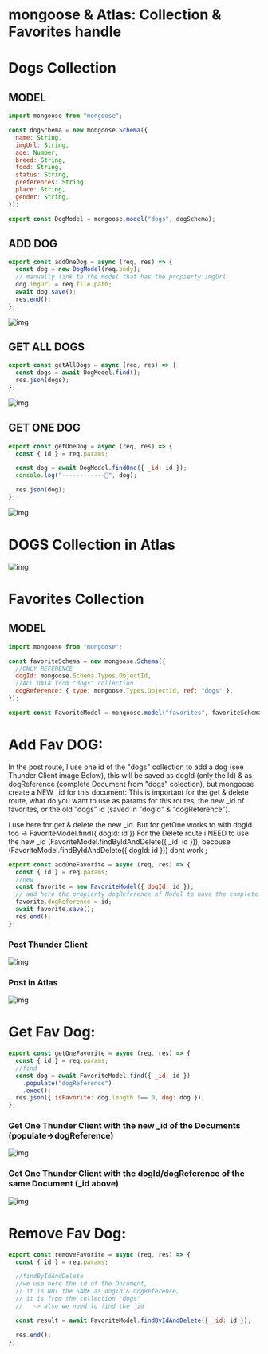 # mongoose & Atlas: Collection & Favorites handle

# Dogs Collection

## MODEL

```javascript
import mongoose from "mongoose";

const dogSchema = new mongoose.Schema({
  name: String,
  imgUrl: String,
  age: Number,
  breed: String,
  food: String,
  status: String,
  preferences: String,
  place: String,
  gender: String,
});

export const DogModel = mongoose.model("dogs", dogSchema);
```

## ADD DOG

```javascript
export const addOneDog = async (req, res) => {
  const dog = new DogModel(req.body);
  // manually link to the model that has the propierty imgUrl
  dog.imgUrl = req.file.path;
  await dog.save();
  res.end();
};
```

![img](/img/postdogs.png)

## GET ALL DOGS

```javascript
export const getAllDogs = async (req, res) => {
  const dogs = await DogModel.find();
  res.json(dogs);
};
```

![img](/img/getALL.png)

## GET ONE DOG

```javascript
export const getOneDog = async (req, res) => {
  const { id } = req.params;

  const dog = await DogModel.findOne({ _id: id });
  console.log("------------🐩", dog);

  res.json(dog);
};
```

![img](/img/getOnedog.png)

# DOGS Collection in Atlas

![img](/img/atlasdogs.png)

# Favorites Collection

## MODEL

```javascript
import mongoose from "mongoose";

const favoriteSchema = new mongoose.Schema({
  //ONLY REFERENCE
  dogId: mongoose.Schema.Types.ObjectId,
  //ALL DATA from "dogs" collection
  dogReference: { type: mongoose.Types.ObjectId, ref: "dogs" },
});

export const FavoriteModel = mongoose.model("favorites", favoriteSchema);
```

# Add Fav DOG:

In the post route, I use one id of the "dogs" collection to add a dog (see Thunder Client image Below), this will be saved as dogId (only the Id) & as dogReference (complete Document from "dogs" colection), but mongoose create a NEW \_id for this document: This is important for the get & delete route, what do you want to use as params for this routes, the new \_id of favorites, or the old "dogs" id (saved in "dogId" & "dogReference").

I use here for get & delete the new \_id. But for getOne works to with dogId too -> FavoriteModel.find({ dogId: id })
For the Delete route i NEED to use the new \_id (FavoriteModel.findByIdAndDelete({ \_id: id })), becouse (FavoriteModel.findByIdAndDelete({ dogId: id })) dont work ;

```javascript
export const addOneFavorite = async (req, res) => {
  const { id } = req.params;
  //new
  const favorite = new FavoriteModel({ dogId: id });
  // add here the propierty dogReference of Model to have the complete Document and not only the reference
  favorite.dogReference = id;
  await favorite.save();
  res.end();
};
```

### Post Thunder Client

![img](/img/addfav.png)

### Post in Atlas

![img](/img/addfavatlas.png)

# Get Fav Dog:

```javascript
export const getOneFavorite = async (req, res) => {
  const { id } = req.params;
  //find
  const dog = await FavoriteModel.find({ _id: id })
    .populate("dogReference")
    .exec();
  res.json({ isFavorite: dog.length !== 0, dog: dog });
};
```

### Get One Thunder Client with the new \_id of the Documents (populate->dogReference)

![img](/img/newidfavs.png)

### Get One Thunder Client with the dogId/dogReference of the same Document (\_id above)

![img](/img/dogid.png)

# Remove Fav Dog:

```javascript
export const removeFavorite = async (req, res) => {
  const { id } = req.params;

  //findByIdAndDelete
  //we use here the id of the Document,
  // it is NOT the SAME as dogId & dogReference,
  // it is from the collection "dogs"
  //   -> also we need to find the _id

  const result = await FavoriteModel.findByIdAndDelete({ _id: id });

  res.end();
};
```
